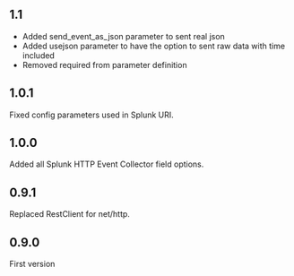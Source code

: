 ## 1.1

- Added send_event_as_json parameter to sent real json
- Added usejson parameter to have the option to sent raw data with time included
- Removed required from parameter definition

## 1.0.1

Fixed config parameters used in Splunk URI.

## 1.0.0

Added all Splunk HTTP Event Collector field options.

## 0.9.1

Replaced RestClient for net/http.

## 0.9.0

First version